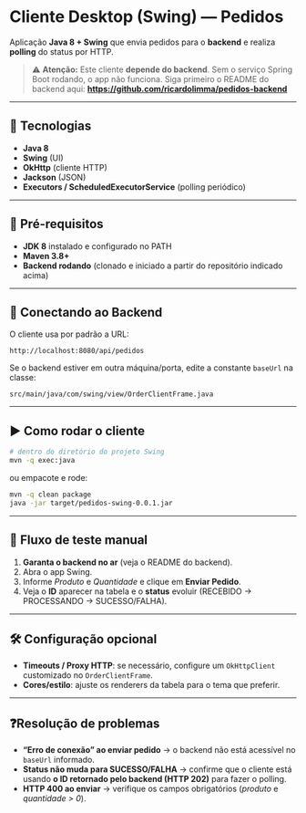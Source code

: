 # Cliente Desktop (Swing) — Pedidos

Aplicação **Java 8 + Swing** que envia pedidos para o **backend** e realiza **polling** do status por HTTP.

> ⚠️ **Atenção:** Este cliente **depende do backend**. Sem o serviço Spring Boot rodando, o app não funciona.
> Siga primeiro o README do backend aqui: **<https://github.com/ricardolimma/pedidos-backend>**

---

## 🧩 Tecnologias
- **Java 8**
- **Swing** (UI)
- **OkHttp** (cliente HTTP)
- **Jackson** (JSON)
- **Executors / ScheduledExecutorService** (polling periódico)

---

## 🚦 Pré-requisitos
- **JDK 8** instalado e configurado no PATH
- **Maven 3.8+**
- **Backend rodando** (clonado e iniciado a partir do repositório indicado acima)

---

## 🔗 Conectando ao Backend
O cliente usa por padrão a URL:
```
http://localhost:8080/api/pedidos
```
Se o backend estiver em outra máquina/porta, edite a constante `baseUrl` na classe:
```
src/main/java/com/swing/view/OrderClientFrame.java
```

---

## ▶️ Como rodar o cliente
```bash
# dentro do diretório do projeto Swing
mvn -q exec:java
```
ou empacote e rode:
```bash
mvn -q clean package
java -jar target/pedidos-swing-0.0.1.jar
```

---

## 🧪 Fluxo de teste manual
1. **Garanta o backend no ar** (veja o README do backend).
2. Abra o app Swing.
3. Informe *Produto* e *Quantidade* e clique em **Enviar Pedido**.
4. Veja o **ID** aparecer na tabela e o **status** evoluir (RECEBIDO → PROCESSANDO → SUCESSO/FALHA).

---

## 🛠️ Configuração opcional
- **Timeouts / Proxy HTTP**: se necessário, configure um `OkHttpClient` customizado no `OrderClientFrame`.
- **Cores/estilo**: ajuste os renderers da tabela para o tema que preferir.

---

## ❓Resolução de problemas
- **“Erro de conexão” ao enviar pedido** → o backend não está acessível no `baseUrl` informado.
- **Status não muda para SUCESSO/FALHA** → confirme que o cliente está usando **o ID retornado pelo backend (HTTP 202)** para fazer o polling.
- **HTTP 400 ao enviar** → verifique os campos obrigatórios (*produto* e *quantidade > 0*).



